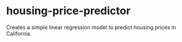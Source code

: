 # housing-price-predictor
Creates a simple linear regression model to predict housing prices in California.
